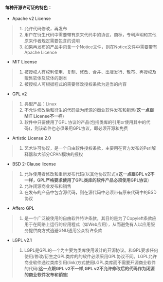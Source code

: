 #### 每种开源许可证的特色：
- Apache v2 License  
 >1. 允许代码修改，再发布
 >2. 用户在衍生代码中需要带有原来代码中的协议，商标，专利声明和其他原来作者规定需要包含的说明
 >3. 如果再发布的产品中包含一个Notice文件，则在Notice文件中需要带有Apache Licence

- MIT License
 >1. 被授权人有权利使用、复制、修改、合并、出版发行、散布、再授权及贩售软体及软体的副本
 >2. 被授权人可根据程式的需要修改授权条款为适当的内容

 - GPL v2
 >1. 典型产品：Linux
 >2. 不允许修改后和衍生的代码做为闭源的商业软件发布和销售(**这一点跟MIT License不一样**)
 >3. 软件中只要使用了GPL 协议的产品(包括类库的引用or使用其中的代码)，则该软件也必须采用GPL协议，即必须开源和免费

 - Artistic License 2.0
 >1. 艺术许可协议，是一个自由软件授权条款，主要用在官方发布的Perl解释器和大部分CPAN模块的授权

 - BSD 2-Clause license
 >1. 允许使用者修改和重新发布代码(以其他协议形式)(**这一点跟GPL v2不一样，GPL严格要求使用了GPL类库的软件产品必须使用GPL协议**)
 >2. 允许闭源商业发布和销售
 >3. 在发布的产品中包含源代码，则在源代码中必须带有原来代码中的BSD协议

 - Affero GPL
 >1. 是一个广泛被使用的自由软件特许条款，其目的是为了Copyleft条款应用于在网络上运行的应用程式（如Web应用），从而避免有人以应用服务提供商方式逃避GNU通用公众特许条款

 - LGPL v2.1
 >1. LGPL是GPL的一个为主要为类库使用设计的开源协议。和GPL要求任何使用/修改/衍生之GPL类库的的软件必须采用GPL协议不同。LGPL允许商业软件通过类库引用(link)方式使用LGPL类库而不需要开源商业软件的代码(**这一点跟GPL v2不一样,GPL v2不允许修改后的代码作为闭源的商业软件发布和销售**)
